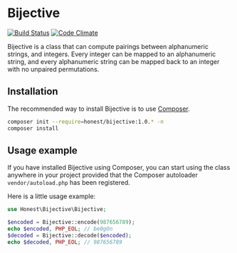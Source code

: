 # Bijective

[![Build Status](https://secure.travis-ci.org/honestempire/bijective.png?branch=master)](http://travis-ci.org/honestempire/bijective)
[![Code Climate](https://codeclimate.com/github/honestempire/bijective.png)](https://codeclimate.com/github/honestempire/bijective)

Bijective is a class that can compute pairings between alphanumeric strings, and
integers. Every integer can be mapped to an alphanumeric string, and every
alphanumeric string can be mapped back to an integer with no unpaired permutations.

## Installation

The recommended way to install Bijective is to use
[Composer](http://getcomposer.org/).

```bash
composer init --require=honest/bijective:1.0.* -n
composer install
```

## Usage example

If you have installed Bijective using Composer, you can start using the class
anywhere in your project provided that the Composer autoloader `vendor/autoload.php`
has been registered.

Here is a little usage example:

```php
use Honest\Bijective\Bijective;

$encoded = Bijective::encode(987656789);
echo $encoded, PHP_EOL; // be0gOn
$decoded = Bijective::decode($encoded);
echo $decoded, PHP_EOL; // 987656789
```
